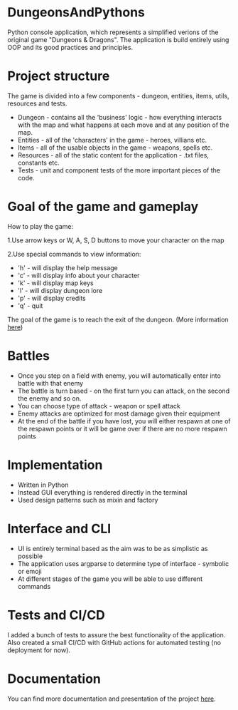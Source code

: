 # DungeonsAndPythons

Python console application, which represents a simplified verions of the original game "Dungeons & Dragons". The application is build entirely using OOP and its good practices and principles.

# Project structure
The game is divided into a few components - dungeon, entities, items, utils, resources and tests.
- Dungeon - contains all the 'business' logic - how everything interacts with the map and what happens at each move and at any position of the map.
- Entities - all of the 'characters' in the game - heroes, villians etc.
- Items - all of the usable objects in the game - weapons, spells etc.
- Resources - all of the static content for the application - .txt files, constants etc.
- Tests - unit and component tests of the more important pieces of the code.

# Goal of the game and gameplay
How to play the game:

1.Use arrow keys or W, A, S, D buttons to move your character on the map

2.Use special commands to view information:

- 'h' - will display the help message
- 'c' - will display info about your character
- 'k' - will display map keys
- 'l' - will display dungeon lore
- 'p' - will display credits
- 'q' - quit

The goal of the game is to reach the exit of the dungeon. (More information [here](resources/files/intro.txt))

# Battles 

- Once you step on a field with enemy, you will automatically enter into battle with that enemy
- The battle is turn based - on the first turn you can attack, on the second the enemy and so on.
- You can choose type of attack - weapon or spell attack
- Enemy attacks are optimized for most damage given their equipment
- At the end of the battle if you have lost, you will either respawn at one of the respawn points or it will be game over if there are no more respawn points


# Implementation

- Written in Python 
- Instead GUI everything is rendered directly in the terminal
- Used design patterns such as mixin and factory

# Interface and CLI

- UI is entirely terminal based as the aim was to be as simplistic as possible
- The application uses argparse to determine type of interface - symbolic or emoji
- At different stages of the game you will be able to use different commands 

# Tests and CI/CD
I added a bunch of tests to assure the best functionality of the application. Also created a small CI/CD with GitHub actions for automated testing (no deployment for now).

# Documentation 

You can find more documentation and presentation of the project [here](resources/documentation/).